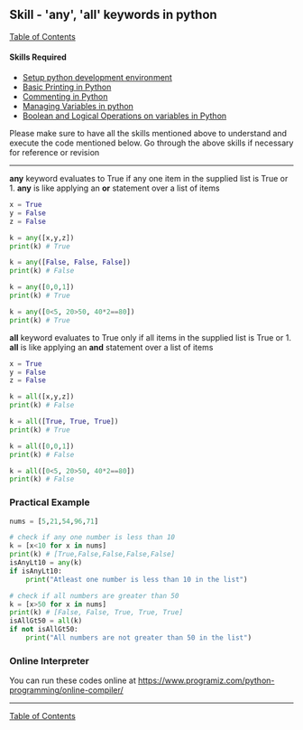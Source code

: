 ## Skill - 'any', 'all' keywords in python
[Table of Contents](https://nagasudhir.blogspot.com/2020/04/taming-python-table-of-contents.html)

#### Skills Required
* [Setup python development environment](https://nagasudhir.blogspot.com/2020/04/setup-python-development-environment_14.html)
* [Basic Printing in Python](https://nagasudhir.blogspot.com/2020/04/basic-printing-in-python.html)
* [Commenting in Python](https://nagasudhir.blogspot.com/2020/04/comments-in-python.html)
* [Managing Variables in python](https://nagasudhir.blogspot.com/2020/04/managing-variables-in-python.html)
* [Boolean and Logical Operations on variables in Python](https://nagasudhir.blogspot.com/2020/04/operations-on-variables-in-python.html)

Please make sure to have all the skills mentioned above to understand and execute the code mentioned below. Go through the above skills if necessary for reference or revision

<hr/>

**any** keyword evaluates to True if any one item in the supplied list is True or 1. 
**any** is like applying an **or** statement over a list of items 
```python
x = True
y = False
z = False

k = any([x,y,z])
print(k) # True

k = any([False, False, False])
print(k) # False

k = any([0,0,1])
print(k) # True

k = any([0<5, 20>50, 40*2==80])
print(k) # True
```

**all** keyword evaluates to True only if all items in the supplied list is True or 1. 
**all** is like applying an **and** statement over a list of items 
```python
x = True
y = False
z = False

k = all([x,y,z]) 
print(k) # False

k = all([True, True, True]) 
print(k) # True

k = all([0,0,1])
print(k) # False

k = all([0<5, 20>50, 40*2==80])
print(k) # False
```

### Practical Example
```python
nums = [5,21,54,96,71]

# check if any one number is less than 10
k = [x<10 for x in nums]
print(k) # [True,False,False,False,False]
isAnyLt10 = any(k)
if isAnyLt10:
	print("Atleast one number is less than 10 in the list")

# check if all numbers are greater than 50
k = [x>50 for x in nums]
print(k) # [False, False, True, True, True]
isAllGt50 = all(k)
if not isAllGt50:
	print("All numbers are not greater than 50 in the list")
```

### Online Interpreter
You can run these codes online at https://www.programiz.com/python-programming/online-compiler/

<hr/>

[Table of Contents](https://nagasudhir.blogspot.com/2020/04/taming-python-table-of-contents.html)
<!--stackedit_data:
eyJwcm9wZXJ0aWVzIjoidGl0bGU6ICdhbnksIGFsbCBrZXl3b3
JkcyBpbiBweXRob24nXG5hdXRob3I6IE5hZ2FzdWRoaXIgUHVs
bGFcbnRhZ3M6ICd0YW1pbmdfcHl0aG9uLCB0YW1pbmdfcHl0aG
9uX3NraWxsJ1xuZGF0ZTogJzIwMjEtMDUtMjknXG4iLCJoaXN0
b3J5IjpbOTU3MTk4MzY2LC0xMjEyMTk3OTE3LC05NzkyODgzOD
csLTE5MjUzNTQ5NDRdfQ==
-->